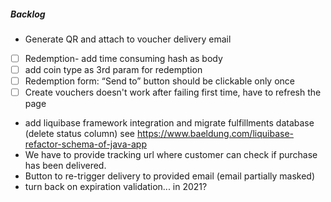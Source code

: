 ##### Backlog
- Generate QR and attach to voucher delivery email
- [ ] Redemption- add time consuming hash as body
- [ ] add coin type as 3rd param for redemption
- [ ] Redemption form: “Send to” button should be clickable only once
- [ ] Create vouchers doesn't work after failing first time, have to refresh the page 
- add liquibase framework integration and migrate fulfillments database (delete status column) see https://www.baeldung.com/liquibase-refactor-schema-of-java-app
- We have to provide tracking url where customer can check if purchase has been delivered.
- Button to re-trigger delivery to provided email (email partially masked)
- turn back on expiration validation... in 2021?